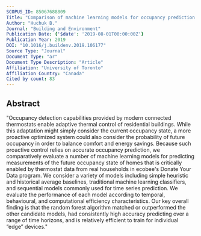 ```yaml
---
SCOPUS_ID: 85067688809
Title: "Comparison of machine learning models for occupancy prediction in residential buildings using connected thermostat data"
Author: "Huchuk B."
Journal: "Building and Environment"
Publication Date: {'$date': '2019-08-01T00:00:00Z'}
Publication Year: 2019
DOI: "10.1016/j.buildenv.2019.106177"
Source Type: "Journal"
Document Type: "ar"
Document Type Description: "Article"
Affiliation: "University of Toronto"
Affiliation Country: "Canada"
Cited by count: 83
---
```


## Abstract
"Occupancy detection capabilities provided by modern connected thermostats enable adaptive thermal control of residential buildings. While this adaptation might simply consider the current occupancy state, a more proactive optimized system could also consider the probability of future occupancy in order to balance comfort and energy savings. Because such proactive control relies on accurate occupancy prediction, we comparatively evaluate a number of machine learning models for predicting measurements of the future occupancy state of homes that is critically enabled by thermostat data from real households in ecobee's Donate Your Data program. We consider a variety of models including simple heuristic and historical average baselines, traditional machine learning classifiers, and sequential models commonly used for time series prediction. We evaluate the performance of each model according to temporal, behavioural, and computational efficiency characteristics. Our key overall finding is that the random forest algorithm matched or outperformed the other candidate models, had consistently high accuracy predicting over a range of time horizons, and is relatively efficient to train for individual “edge” devices."
